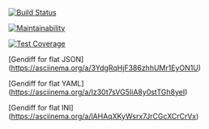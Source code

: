 [![Build Status](https://travis-ci.org/snetalena/frontend-project-lvl2.svg?branch=master)](https://travis-ci.org/snetalena/frontend-project-lvl2)

[![Maintainability](https://api.codeclimate.com/v1/badges/a99a88d28ad37a79dbf6/maintainability)](https://codeclimate.com/github/snetalena/frontend-project-lvl2/maintainability)

[![Test Coverage](https://api.codeclimate.com/v1/badges/a99a88d28ad37a79dbf6/test_coverage)](https://codeclimate.com/github/snetalena/frontend-project-lvl2/test_coverage)

[Gendiff for flat JSON] (https://asciinema.org/a/3YdgRqHjF386zhhUMr1EyON1U)

[Gendiff for flat YAML] (https://asciinema.org/a/Iz30t7sVG5IiA8y0stTGh8yeI)

[Gendiff for flat INI] (https://asciinema.org/a/lAHAqXKyWsrx7JrCGcXCrCrVx)
